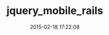 ---
layout: post
title:  "jquery_mobile_rails"
repo:   "tscolari/jquery-mobile-rails"
date:   2015-02-18 17:22:08
gemurl: https://github.com/tscolari/jquery-mobile-rails
---
